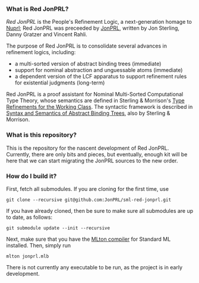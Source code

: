 ### What is Red JonPRL?

*Red JonPRL* is the People's Refinement Logic, a next-generation homage
to [Nuprl](http://www.nuprl.org); Red JonPRL was preceeded by
[JonPRL](http://www.github.com/jonsterling/jonprl), written by Jon Sterling,
Danny Gratzer and Vincent Rahli.

The purpose of Red JonPRL is to consolidate several advances in refinement logics,
including:

- a multi-sorted version of abstract binding trees (immediate)
- support for nominal abstraction and unguessable atoms (immediate)
- a dependent version of the LCF apparatus to support refinement rules
  for existential judgments (long-term)

Red JonPRL is a proof assistant for Nominal Multi-Sorted Computational Type Theory,
whose semantics are defined in Sterling & Morrison's
[Type Refinements for the Working Class](https://github.com/jonsterling/type-refinements-for-the-working-class). The syntactic framework is described in
[Syntax and Semantics of Abstract Binding Trees](https://github.com/jonsterling/syntax-and-semantics-of-abts),
also by Sterling & Morrison.

### What is this repository?

This is the repository for the nascent development of Red JonPRL. Currently, there are
only bits and pieces, but eventually, enough kit will be here that we can start migrating
the JonPRL sources to the new order.

### How do I build it?

First, fetch all submodules. If you are cloning for the first time, use

    git clone --recursive git@github.com:JonPRL/sml-red-jonprl.git

If you have already cloned, then be sure to make sure all submodules are up to date,
as follows:

    git submodule update --init --recursive

Next, make sure that you have the [MLton compiler](http://mlton.org/) for Standard
ML installed. Then, simply run

    mlton jonprl.mlb

There is not currently any executable to be run, as the project is in early
development.
